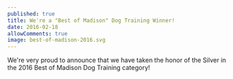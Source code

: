 ```yaml
---
published: true
title: We're a "Best of Madison" Dog Training Winner!
date: 2016-02-18
allowComments: true
image: best-of-madison-2016.svg
---
```


We're very proud to announce that we have taken the honor of the Silver in the
2016 Best of Madison Dog Training category!

